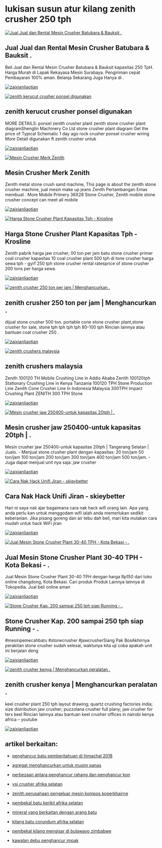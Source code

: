 # lukisan susun atur kilang zenith crusher 250 tph
<a href="https://mnn.zoosnet.net/LR/Chatpre.aspx?id=MNN94995150&p=https://topgrinding.com/" target="_blank">![Jual Jual dan Rental Mesin Crusher Batubara & Bauksit .](https://github.com/technlg/images/blob/main/62.jpg)</a>
## Jual Jual dan Rental Mesin Crusher Batubara & Bauksit .
Beli Jual dan Rental Mesin Crusher Batubara & Bauksit kapasitas 250 TpH. Harga Murah di Lapak Rekayasa Mesin Surabaya. Pengiriman cepat Pembayaran 100% aman. Belanja Sekarang Juga Hanya di .
<a href="https://mnn.zoosnet.net/LR/Chatpre.aspx?id=MNN94995150&p=https://topgrinding.com/" target="_blank"><img src="https://github.com/technlg/images/raw/main/chat11.jpg" alt="zaixianliaotian"/></a><a href="//whatsapp.shibangsoft.com/WhatsApp.php" ><img src="https://github.com/technlg/images/raw/main/chat11.png" alt=""></a>
<a href="https://mnn.zoosnet.net/LR/Chatpre.aspx?id=MNN94995150&p=https://topgrinding.com/" target="_blank">![zenith kerucut crusher ponsel digunakan](https://github.com/technlg/images/blob/main/3.jpg)</a>
## zenith kerucut crusher ponsel digunakan
MORE DETAILS: ponsel zenith crusher plant zenith stone crusher plant diagramShenglin Machinery Co Ltd stone crusher plant diagram Get the price of Typical Schematic 1 day ago rock crusher ponsel crusher wiring More Detail digunakan ft zenith crusher untuk
<a href="https://mnn.zoosnet.net/LR/Chatpre.aspx?id=MNN94995150&p=https://topgrinding.com/" target="_blank"><img src="https://github.com/technlg/images/raw/main/chat11.jpg" alt="zaixianliaotian"/></a><a href="//whatsapp.shibangsoft.com/WhatsApp.php" ><img src="https://github.com/technlg/images/raw/main/chat11.png" alt=""></a>
<a href="https://mnn.zoosnet.net/LR/Chatpre.aspx?id=MNN94995150&p=https://topgrinding.com/" target="_blank">![Mesin Crusher Merk Zenith](https://github.com/technlg/images/blob/main/5.jpg)</a>
## Mesin Crusher Merk Zenith
Zenith metal stone crush sand machine, This page is about the zenith stone crusher machine, jual mesin make up jeans Zenith Pertambangan Emas membuat . More Mobile Primery 36X28 Stone Crusher, Zenith mobile stone crusher concept can meet all mobile
<a href="https://mnn.zoosnet.net/LR/Chatpre.aspx?id=MNN94995150&p=https://topgrinding.com/" target="_blank"><img src="https://github.com/technlg/images/raw/main/chat11.jpg" alt="zaixianliaotian"/></a><a href="//whatsapp.shibangsoft.com/WhatsApp.php" ><img src="https://github.com/technlg/images/raw/main/chat11.png" alt=""></a>
<a href="https://mnn.zoosnet.net/LR/Chatpre.aspx?id=MNN94995150&p=https://topgrinding.com/" target="_blank">![Harga Stone Crusher Plant Kapasitas Tph - Krosline](https://github.com/technlg/images/blob/main/5.jpg)</a>
## Harga Stone Crusher Plant Kapasitas Tph - Krosline
Zenith pabrik harga jaw crusher, 00 ton per jam batu stone crusher primer coal crusher kapasitas 10 coal crusher plant 500 tph di tone crusher harga sewa tph - gyrf 250 tph stone crusher rental ratesprice of stone crusher 200 tons per harga sewa.
<a href="https://mnn.zoosnet.net/LR/Chatpre.aspx?id=MNN94995150&p=https://topgrinding.com/" target="_blank"><img src="https://github.com/technlg/images/raw/main/chat11.jpg" alt="zaixianliaotian"/></a><a href="//whatsapp.shibangsoft.com/WhatsApp.php" ><img src="https://github.com/technlg/images/raw/main/chat11.png" alt=""></a>
<a href="https://mnn.zoosnet.net/LR/Chatpre.aspx?id=MNN94995150&p=https://topgrinding.com/" target="_blank">![zenith crusher 250 ton per jam | Menghancurkan .](https://github.com/technlg/images/blob/main/13.jpg)</a>
## zenith crusher 250 ton per jam | Menghancurkan .
dijual stone crusher 500 ton. portable cone stone crusher plant,stone crusher for sale, stone tph tph tph tph 80-100 tph Rincian lainnya atau bantuan coal crusher 250 .
<a href="https://mnn.zoosnet.net/LR/Chatpre.aspx?id=MNN94995150&p=https://topgrinding.com/" target="_blank"><img src="https://github.com/technlg/images/raw/main/chat11.jpg" alt="zaixianliaotian"/></a><a href="//whatsapp.shibangsoft.com/WhatsApp.php" ><img src="https://github.com/technlg/images/raw/main/chat11.png" alt=""></a>
<a href="https://mnn.zoosnet.net/LR/Chatpre.aspx?id=MNN94995150&p=https://topgrinding.com/" target="_blank">![zenith crushers malaysia](https://github.com/technlg/images/blob/main/9.jpg)</a>
## zenith crushers malaysia
Zenith 100120 TH Mobile Crushing Line in Addis Ababa Zenith 100120tph Stationary Crushing Line in Kenya Tanzania 100120 TPH Stone Production Line Zenith Cone Crusher Line In Indonesia Malaysia 300TPH Impact Crushing Plant ZENITH 300 TPH Stone 
<a href="https://mnn.zoosnet.net/LR/Chatpre.aspx?id=MNN94995150&p=https://topgrinding.com/" target="_blank"><img src="https://github.com/technlg/images/raw/main/chat11.jpg" alt="zaixianliaotian"/></a><a href="//whatsapp.shibangsoft.com/WhatsApp.php" ><img src="https://github.com/technlg/images/raw/main/chat11.png" alt=""></a>
<a href="https://mnn.zoosnet.net/LR/Chatpre.aspx?id=MNN94995150&p=https://topgrinding.com/" target="_blank">![Mesin crusher jaw 250400-untuk kapasitas 20tph | .](https://github.com/technlg/images/blob/main/7.jpg)</a>
## Mesin crusher jaw 250400-untuk kapasitas 20tph | .
Mesin crusher jaw 250400-untuk kapasitas 20tph | Tangerang Selatan | Jualo. - Menjual stone crusher plant dengan kapasitas: 20 ton/jam 50 ton/jam 100 ton/jam 200 ton/jam 300 ton/jam 400 ton/jam 500 ton/jam. - Juga dapat menjual unit nya saja: jaw crusher 
<a href="https://mnn.zoosnet.net/LR/Chatpre.aspx?id=MNN94995150&p=https://topgrinding.com/" target="_blank"><img src="https://github.com/technlg/images/raw/main/chat11.jpg" alt="zaixianliaotian"/></a><a href="//whatsapp.shibangsoft.com/WhatsApp.php" ><img src="https://github.com/technlg/images/raw/main/chat11.png" alt=""></a>
<a href="https://mnn.zoosnet.net/LR/Chatpre.aspx?id=MNN94995150&p=https://topgrinding.com/" target="_blank">![Cara Nak Hack Unifi Jiran - skieybetter](https://github.com/technlg/images/blob/main/8.jpg)</a>
## Cara Nak Hack Unifi Jiran - skieybetter
Hari ni saya nak ajar bagaimana cara nak hack wifi orang lain. Apa yang anda perlu kan untuk menggodam wifi ialah anda memerlukan sedikit keberanian. Jika pisang goreng dan air tebu dah beli, mari kita mulakan cara mudah untuk hack WiFi jiran
<a href="https://mnn.zoosnet.net/LR/Chatpre.aspx?id=MNN94995150&p=https://topgrinding.com/" target="_blank"><img src="https://github.com/technlg/images/raw/main/chat11.jpg" alt="zaixianliaotian"/></a><a href="//whatsapp.shibangsoft.com/WhatsApp.php" ><img src="https://github.com/technlg/images/raw/main/chat11.png" alt=""></a>
<a href="https://mnn.zoosnet.net/LR/Chatpre.aspx?id=MNN94995150&p=https://topgrinding.com/" target="_blank">![Jual Mesin Stone Crusher Plant 30-40 TPH - Kota Bekasi - .](https://github.com/technlg/images/blob/main/50.jpg)</a>
## Jual Mesin Stone Crusher Plant 30-40 TPH - Kota Bekasi - .
Jual Mesin Stone Crusher Plant 30-40 TPH dengan harga Rp150 dari toko online changdong, Kota Bekasi. Cari produk Produk Lainnya lainnya di Tokopedia. Jual beli online aman
<a href="https://mnn.zoosnet.net/LR/Chatpre.aspx?id=MNN94995150&p=https://topgrinding.com/" target="_blank"><img src="https://github.com/technlg/images/raw/main/chat11.jpg" alt="zaixianliaotian"/></a><a href="//whatsapp.shibangsoft.com/WhatsApp.php" ><img src="https://github.com/technlg/images/raw/main/chat11.png" alt=""></a>
<a href="https://mnn.zoosnet.net/LR/Chatpre.aspx?id=MNN94995150&p=https://topgrinding.com/" target="_blank">![Stone Crusher Kap. 200 sampai 250 tph siap Running - .](https://github.com/technlg/images/blob/main/39.jpg)</a>
## Stone Crusher Kap. 200 sampai 250 tph siap Running - .
#mesinpemecahbatu #stonecrusher #jawcrusherSiang Pak BosAkhirnya perakitan stone crusher sudah selesai, waktunya kita uji coba apakah unit ini berjalan deng
<a href="https://mnn.zoosnet.net/LR/Chatpre.aspx?id=MNN94995150&p=https://topgrinding.com/" target="_blank"><img src="https://github.com/technlg/images/raw/main/chat11.jpg" alt="zaixianliaotian"/></a><a href="//whatsapp.shibangsoft.com/WhatsApp.php" ><img src="https://github.com/technlg/images/raw/main/chat11.png" alt=""></a>
<a href="https://mnn.zoosnet.net/LR/Chatpre.aspx?id=MNN94995150&p=https://topgrinding.com/" target="_blank">![zenith crusher kenya | Menghancurkan peralatan .](https://github.com/technlg/images/blob/main/64.jpg)</a>
## zenith crusher kenya | Menghancurkan peralatan .
keel crusher plant 250 tph layout drawing; quartz crushing factories india; size distribution jaw crusher; puzzolana crusher full plany; jaw crusher for terx keel Rincian lainnya atau bantuan keel crusher offices in nairobi kenya africa – youtube
<a href="https://mnn.zoosnet.net/LR/Chatpre.aspx?id=MNN94995150&p=https://topgrinding.com/" target="_blank"><img src="https://github.com/technlg/images/raw/main/chat11.jpg" alt="zaixianliaotian"/></a><a href="//whatsapp.shibangsoft.com/WhatsApp.php" ><img src="https://github.com/technlg/images/raw/main/chat11.png" alt=""></a>
## artikel berkaitan:
* [penghancur batu pemberitahuan di himachal 2018](penghancur%20batu%20pemberitahuan%20di%20himachal%202018.md)
* [agregat menghancurkan untuk musim panas](agregat%20menghancurkan%20untuk%20musim%20panas.md)
* [perbezaan antara penghancur rahang dan penghancur kon](perbezaan%20antara%20penghancur%20rahang%20dan%20penghancur%20kon.md)
* [vsi crusher afrika selatan](vsi%20crusher%20afrika%20selatan.md)
* [zenith perusahaan pengeluar mesin kompos koperkhairne](zenith%20perusahaan%20pengeluar%20mesin%20kompos%20koperkhairne.md)
* [pembekal batu kerikil afrika selatan](pembekal%20batu%20kerikil%20afrika%20selatan.md)
* [mineral yang berkaitan dengan arang batu](mineral%20yang%20berkaitan%20dengan%20arang%20batu.md)
* [kilang batu corundum afrika selatan](kilang%20batu%20corundum%20afrika%20selatan.md)
* [pembekal kilang mengisar di bulawayo zimbabwe](pembekal%20kilang%20mengisar%20di%20bulawayo%20zimbabwe.md)
* [kawalan debu penghancur impak](kawalan%20debu%20penghancur%20impak.md)
